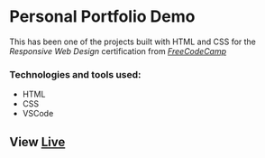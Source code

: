 # Personal Portfolio Demo

This has been one of the projects built with HTML and CSS for the *Responsive Web Design* certification from [*FreeCodeCamp*](https://www.freecodecamp.org/)

### Technologies and tools used:

- HTML
- CSS
- VSCode

## View [Live](https://codepen.io/laura-rodd/full/pojeRPG)
